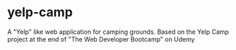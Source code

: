 # yelp-camp
A "Yelp" like web application for camping grounds. Based on the Yelp Camp project at the end of "The Web Developer Bootcamp" on Udemy
